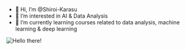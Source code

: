 - 👋 Hi, I’m @Shiroi-Karasu
- 👀 I’m interested in AI & Data Analysis
- 🌱 I’m currently learning courses related to data analysis, machine learning & deep learning
<!--
- 💞️ I’m looking to collaborate on ...
- 📫 How to reach me ...
-->
<picture>
 <source media="(prefers-color-scheme: dark)" srcset="YOUR-DARKMODE-IMAGE">
 <source media="(prefers-color-scheme: light)" srcset="YOUR-LIGHTMODE-IMAGE">
 <img alt="Hello there!" src="(https://res.cloudinary.com/practicaldev/image/fetch/s--7JJaL1uP--/c_limit%2Cf_auto%2Cfl_progressive%2Cq_66%2Cw_880/https://media1.tenor.com/images/093b967de4114d379d5860ff0c335c2a/tenor.gif%3Fitemid%3D7506285)">
</picture>

<!---
Shiroi-Karasu/Shiroi-Karasu is a ✨ special ✨ repository because its `README.md` (this file) appears on your GitHub profile.
You can click the Preview link to take a look at your changes.
--->
